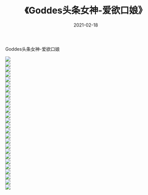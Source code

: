 ﻿---
layout: post
title:  《Goddes头条女神-爱欲口娘》
date:   2021-02-18
img: http://img.660000.xyz/Sharelink/网络美图/2021/Goddes头条女神-爱欲口娘/000.jpg
categories: [美女, 清纯, 唯美]
---

Goddes头条女神-爱欲口娘

  ![](http://img.660000.xyz/Sharelink/网络美图/2021/Goddes头条女神-爱欲口娘/001.jpg) <br> ![](http://img.660000.xyz/Sharelink/网络美图/2021/Goddes头条女神-爱欲口娘/002.jpg) <br> ![](http://img.660000.xyz/Sharelink/网络美图/2021/Goddes头条女神-爱欲口娘/003.jpg) <br> ![](http://img.660000.xyz/Sharelink/网络美图/2021/Goddes头条女神-爱欲口娘/004.jpg) <br> ![](http://img.660000.xyz/Sharelink/网络美图/2021/Goddes头条女神-爱欲口娘/005.jpg) <br> ![](http://img.660000.xyz/Sharelink/网络美图/2021/Goddes头条女神-爱欲口娘/006.jpg) <br> ![](http://img.660000.xyz/Sharelink/网络美图/2021/Goddes头条女神-爱欲口娘/007.jpg) <br> ![](http://img.660000.xyz/Sharelink/网络美图/2021/Goddes头条女神-爱欲口娘/008.jpg) <br> ![](http://img.660000.xyz/Sharelink/网络美图/2021/Goddes头条女神-爱欲口娘/009.jpg) <br> ![](http://img.660000.xyz/Sharelink/网络美图/2021/Goddes头条女神-爱欲口娘/010.jpg) <br> ![](http://img.660000.xyz/Sharelink/网络美图/2021/Goddes头条女神-爱欲口娘/011.jpg) <br> ![](http://img.660000.xyz/Sharelink/网络美图/2021/Goddes头条女神-爱欲口娘/012.jpg) <br> ![](http://img.660000.xyz/Sharelink/网络美图/2021/Goddes头条女神-爱欲口娘/013.jpg) <br> ![](http://img.660000.xyz/Sharelink/网络美图/2021/Goddes头条女神-爱欲口娘/014.jpg) <br> ![](http://img.660000.xyz/Sharelink/网络美图/2021/Goddes头条女神-爱欲口娘/015.jpg) <br> ![](http://img.660000.xyz/Sharelink/网络美图/2021/Goddes头条女神-爱欲口娘/016.jpg) <br> ![](http://img.660000.xyz/Sharelink/网络美图/2021/Goddes头条女神-爱欲口娘/017.jpg) <br> ![](http://img.660000.xyz/Sharelink/网络美图/2021/Goddes头条女神-爱欲口娘/018.jpg) <br> ![](http://img.660000.xyz/Sharelink/网络美图/2021/Goddes头条女神-爱欲口娘/019.jpg) <br> ![](http://img.660000.xyz/Sharelink/网络美图/2021/Goddes头条女神-爱欲口娘/020.jpg) <br> ![](http://img.660000.xyz/Sharelink/网络美图/2021/Goddes头条女神-爱欲口娘/021.jpg) <br> ![](http://img.660000.xyz/Sharelink/网络美图/2021/Goddes头条女神-爱欲口娘/022.jpg) <br> ![](http://img.660000.xyz/Sharelink/网络美图/2021/Goddes头条女神-爱欲口娘/023.jpg) <br> ![](http://img.660000.xyz/Sharelink/网络美图/2021/Goddes头条女神-爱欲口娘/024.jpg) <br> ![](http://img.660000.xyz/Sharelink/网络美图/2021/Goddes头条女神-爱欲口娘/025.jpg) <br> ![](http://img.660000.xyz/Sharelink/网络美图/2021/Goddes头条女神-爱欲口娘/026.jpg) <br>